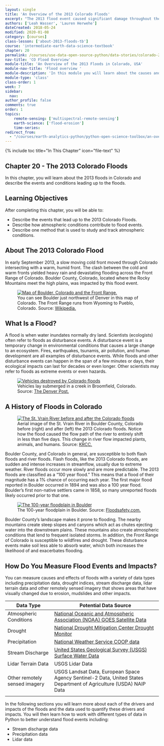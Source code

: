 ```yaml
---
layout: single
title: 'An Overview of the 2013 Colorado Floods'
excerpt: "The 2013 flood event caused significant damage throughout the state of Colorado, USA. Learn about what caused the 2013 floods in Colorado and also some of the impacts."
authors: ['Leah Wasser', 'Lauren Herwehe']
dateCreated: 2018-05-24
modified: 2020-01-08
category: [courses]
class-lesson: ['about-2013-floods-tb']
course: 'intermediate-earth-data-science-textbook'
chapter: 20
permalink: /courses/use-data-open-source-python/data-stories/colorado-2013-floods/an-overview-of-the-colorado-2013-floods/
nav-title: 'CO Flood Overview'
module-title: 'An Overview of the 2013 Floods in Colorado, USA'
module-nav-title: 'Flood overview '
module-description: 'In this module you will learn about the causes and effects of floods as seen during the 2013 Colorado floods. You will learn how streamflow, precipitation, drought, and remote sensing data are used to better understand flooding.'
module-type: 'class'
class-order: 1
week: 7
sidebar:
  nav:
author_profile: false
comments: true
order: 1
topics: 
    remote-sensing: ['multispectral-remote-sensing']
    earth-science: ['flood-erosion']
    time-series:  
redirect_from:
  - "/courses/earth-analytics-python/python-open-science-toolbox/an-overview-of-the-floods/"
---
```


{% include toc title="In This Chapter" icon="file-text" %}

<div class='notice--success' markdown="1">

## <i class="fa fa-ship" aria-hidden="true"></i> Chapter 20 - The 2013 Colorado Floods 

In this chapter, you will learn about the 2013 floods in Colorado and describe the events and conditions leading up to the floods. 


## <i class="fa fa-graduation-cap" aria-hidden="true"></i> Learning Objectives

After completing this chapter, you will be able to:

* Describe the events that lead up to the 2013 Colorado Floods.
* Describe how atmospheric conditions contribute to flood events.
* Describe one method that is used to study and track atmospheric conditions.

</div>


## About The 2013 Colorado Flood

In early September 2013, a slow moving cold front moved through Colorado intersecting with a warm, humid front. The clash between the cold and warm fronts yielded heavy rain and devastating flooding across the Front Range of Colorado. Boulder County, Colorado, located where the Rocky Mountains meet the high plains, was impacted by this flood event. 

<figure>
 <a href="{{ site.url }}/images/earth-analytics/science/colorado-2013-floods/map-of-the-front-range-colorado-floods.jpg">
 <img src="{{ site.url }}/images/earth-analytics/science/colorado-2013-floods/map-of-the-front-range-colorado-floods.jpg" alt = "Map of Boulder, Colorado and the Front Range."></a>
 <figcaption> You can see Boulder just northwest of Denver in this map of Colorado. The Front Range runs from Wyoming to Pueblo, Colorado. Source: <a href="https://commons.wikimedia.org/wiki/File:Colorado_ref_2001.jpg" target="_blank">Wikipedia.</a>
 </figcaption>
</figure>


## What Is a Flood?

A flood is when water inundates normally dry land. Scientists (ecologists) often refer to floods as disturbance events. A disturbance event is a temporary change in environmental conditions that causes a large change to an ecosystem. Fires, earthquakes, tsunamis, air pollution, and human development are all examples of disturbance events. While floods and other disturbance events can happen in the span of a few minutes or days, their ecological impacts can last for decades or even longer. Other scientists may refer to floods as extreme events or even hazards.

<figure>
 <a href="{{ site.url }}/images/earth-analytics/science/colorado-2013-floods/broomfield-destruction-colorado-floods.jpg">
 <img src="{{ site.url }}/images/earth-analytics/science/colorado-2013-floods/broomfield-destruction-colorado-floods.jpg" alt = "Vehicles destroyed by Colorado floods"></a>
 <figcaption>Vehicles lay submerged in a creek in Broomfield, Colorado. Source: <a href="https://www.denverpost.com/2015/09/12/two-years-later-2013-colorado-floods-remain-a-nightmare-for-some/" target="_blank">The Denver Post.</a>
 </figcaption>
</figure>


## A History of Floods in Colorado

<figure>
 <a href="{{ site.url }}/images/earth-analytics/science/colorado-2013-floods/st-vrain-creek-before-and-after-colorado-floods.jpg">
 <img src="{{ site.url }}/images/earth-analytics/science/colorado-2013-floods/st-vrain-creek-before-and-after-colorado-floods.jpg" alt = "The St. Vrain River before and after the Colorado floods"></a>
 <figcaption>Aerial image of the St. Vrain River in Boulder County, Colorado before (right) and after (left) the 2013 Colorado floods. Notice how the flood caused the flow path of the river to entirely shift in less than five days. This change in river flow impacted plants, animals, and humans. Source: <a href="http://krcc.org/post/post-flood-planning-boulder-county" target="_blank">KRCC.</a>
 </figcaption>
</figure>


Boulder County, and Colorado in general, are susceptible to both flash floods and river floods. Flash floods, like the 2013 Colorado floods, are sudden and intense increases in streamflow, usually due to extreme weather. River floods occur more slowly and are more predictable. The 2013 floods are classified as a “100 year flood.” This means that a flood of their magnitude has a 1% chance of occurring each year. The first major flood reported in Boulder occurred in 1894 and was also a 100 year flood. Boulder’s first non-native settlers came in 1858, so many unreported floods likely occurred prior to that one.

<figure>
 <a href="{{ site.url }}/images/earth-analytics/science/colorado-2013-floods/boulder-100-year-floodplain-colorado-floods.jpg">
 <img src="{{ site.url }}/images/earth-analytics/science/colorado-2013-floods/boulder-100-year-floodplain-colorado-floods.jpg" alt = "The 100-year floodplain in Boulder"></a>
 <figcaption>The 100-year floodplain in Boulder. Source: <a href="http://floodsafety.com/media/maps/colorado/Boulder/index.htm" target="_blank">Floodsafety.com.</a>
 </figcaption>
</figure>


Boulder County’s landscape makes it prone to flooding. The nearby mountains create steep slopes and canyons which act as chutes ejecting water into the downstream plains. These mountains also create atmospheric conditions that lend to frequent isolated storms. In addition, the Front Range of Colorado is susceptible to wildfires and drought. These disturbance events make soil less able to absorb water, which both increases the likelihood of and exacerbates flooding.

## How Do You Measure Flood Events and Impacts?

You can measure causes and effects of floods with a variety of data types including precipitation data, drought indices, stream discharge data, lidar terrain data and other remotely sensed imagery that shows areas that have visually changed due to erosion, mudslides and other impacts. 



| Data Type                     | Potential Data Source                                                                                              |
|-------------------------------|--------------------------------------------------------------------|
| Atmospheric Conditions        | <a href="https://www.weather.gov/satellite#vis" target = "_blank">National Oceanic and Atmospheric Association (NOAA) GOES Satellite Data</a>  |
| Drought                       | <a href="https://drought.unl.edu/droughtmonitoring/Tools.aspx" target = "_blank">National Drought Mitigation Center Drought Monitor </a> |
| Precipitation                 | <a href="https://www.ncdc.noaa.gov/cdo-web/search" target = "_blank">National Weather Service COOP data </a> |
| Stream Discharge              | <a href="https://waterdata.usgs.gov/nwis/dv?referred_module=sw&search_criteria=state_cd&search_criteria=site_tp_cd&submitted_form=introduction" target = "_blank">United States Geological Survey (USGS) Surface Water Data</a>|
| Lidar Terrain Data            | USGS Lidar Data |
| Other remotely sensed imagery | USGS Landsat Data, European Space Agency Sentinel-2 Data, United States Department of Agriculture (USDA) NAIP Data |
|                               |                      


In the following sections you will learn more about each of the drivers and impacts of the floods and the data used to quantify these drivers and impacts. You will then learn how to work with different types of data in Python to better understand flood events including:

* Stream discharge data 
* Precipitation data
* Lidar data


